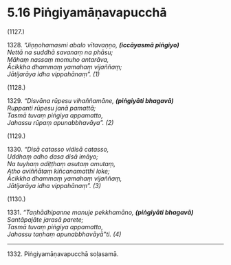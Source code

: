# 5.16 Piṅgiyamāṇavapucchā

(1127.)

1328\. _“Jiṇṇohamasmi abalo vītavaṇṇo, __(iccāyasmā piṅgiyo)___  
_Nettā na suddhā savanaṃ na phāsu;_  
_Māhaṃ nassaṃ momuho antarāva,_  
_Ācikkha dhammaṃ yamahaṃ vijaññaṃ;_  
_Jātijarāya idha vippahānaṃ”. (1)_  

(1128.)

1329\. _“Disvāna rūpesu vihaññamāne, __(piṅgiyāti bhagavā)___  
_Ruppanti rūpesu janā pamattā;_  
_Tasmā tuvaṃ piṅgiya appamatto,_  
_Jahassu rūpaṃ apunabbhavāya”. (2)_  

(1129.)

1330\. _“Disā catasso vidisā catasso,_  
_Uddhaṃ adho dasa disā imāyo;_  
_Na tuyhaṃ adiṭṭhaṃ asutaṃ amutaṃ,_  
_Atho aviññātaṃ kiñcanamatthi loke;_  
_Ācikkha dhammaṃ yamahaṃ vijaññaṃ,_  
_Jātijarāya idha vippahānaṃ”. (3)_  

(1130.)

1331\. _“Taṇhādhipanne manuje pekkhamāno, __(piṅgiyāti bhagavā)___  
_Santāpajāte jarasā parete;_  
_Tasmā tuvaṃ piṅgiya appamatto,_  
_Jahassu taṇhaṃ apunabbhavāyā”ti. (4)_  

---

1332\. Piṅgiyamāṇavapucchā soḷasamā.
